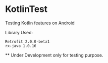 # KotlinTest
Testing Kotlin features on Android

Library Used:

	Retrofit 2.0.0-beta1
	rx-java 1.0.16
	
** Under Development only for testing purpose.
